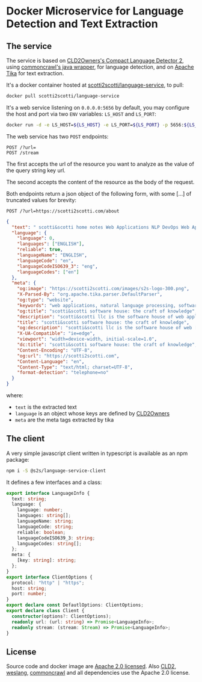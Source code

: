 # Docker Microservice for Language Detection and Text Extraction

## The service

The service is based on [CLD2Owners's Compact Language Detector 2](https://github.com/CLD2Owners/cld2),
using [commoncrawl's java wrapper](https://github.com/commoncrawl/language-detection-cld2),
for language detection,
and on [Apache Tika](https://tika.apache.org/)
for text extraction.

It's a docker container hosted at [scotti2scotti/language-service](https://hub.docker.com/r/scotti2scotti/language-service),
to pull:

```bash
docker pull scotti2scotti/language-service
```

It's a web service listening on `0.0.0.0:5656` by default, you may configure the host and port via two `ENV` variables:
`LS_HOST` and `LS_PORT`:

```bash
docker run -d -e LS_HOST=${LS_HOST} -e LS_PORT=${LS_PORT} -p 5656:${LS_PORT} --rm --name language-service language-service
```

The web service has two `POST` endpoints:

```http
POST /?url=
POST /stream
```

The first accepts the url of the resource you want to analyze as the value of the query string key url.

The second accepts the content of the resource as the body of the request.

Both endpoints return a json object of the following form, with some [...] of truncated values for brevity:

```http
POST /?url=https://scotti2scotti.com/about
```

```json
{
  "text": " scotti&scotti home notes Web Applications NLP DevOps Web Applications are at the core of scotti&scotti [...] ",
  "language": {
    "language": 0,
    "languages": ["ENGLISH"],
    "reliable": true,
    "languageName": "ENGLISH",
    "languageCode": "en",
    "languageCodeISO639_3": "eng",
    "languageCodes": ["en"]
  },
  "meta": {
    "og:image": "https://scotti2scotti.com/images/s2s-logo-300.png",
    "X-Parsed-By": "org.apache.tika.parser.DefaultParser",
    "og:type": "website",
    "keywords": "web applications, natural language processing, software, database",
    "og:title": "scotti&scotti software house: the craft of knowledge",
    "description": "scotti&scotti llc is the software house of web applications [...] ",
    "title": "scotti&scotti software house: the craft of knowledge",
    "og:description": "scotti&scotti llc is the software house of web [...]",
    "X-UA-Compatible": "ie=edge",
    "viewport": "width=device-width, initial-scale=1.0",
    "dc:title": "scotti&scotti software house: the craft of knowledge",
    "Content-Encoding": "UTF-8",
    "og:url": "https://scotti2scotti.com",
    "Content-Language": "en",
    "Content-Type": "text/html; charset=UTF-8",
    "format-detection": "telephone=no"
  }
}
```

where:

- `text` is the extracted text
- `language` is an object whose keys are defined by [CLD2Owners](https://github.com/CLD2Owners/cld2/blob/master/internal/lang_script.h)
- `meta` are the meta tags extracted by tika

## The client

A very simple javascript client written in typescript is available as an npm package:

```bash
npm i -S @s2s/language-service-client
```

It defines a few interfaces and a class:

```typescript
export interface LanguageInfo {
  text: string;
  language: {
    language: number;
    languages: string[];
    languageName: string;
    languageCode: string;
    reliable: boolean;
    languageCodeISO639_3: string;
    languageCodes: string[];
  };
  meta: {
    [key: string]: string;
  };
}
export interface ClientOptions {
  protocol: "http" | "https";
  host: string;
  port: number;
}
export declare const DefautlOptions: ClientOptions;
export declare class Client {
  constructor(options?: ClientOptions);
  readonly url: (url: string) => Promise<LanguageInfo>;
  readonly stream: (stream: Stream) => Promise<LanguageInfo>;
}
```

## License

Source code and docker image are [Apache 2.0 licensed](./LICENSE).
Also [CLD2](https://github.com/CLD2Owners/cld2/blob/master/LICENSE),
[weslang](https://github.com/deezer/weslang/blob/master/LICENSE),
[commoncrawl](https://github.com/commoncrawl/language-detection-cld2/blob/master/LICENSE)
and all dependencies use the Apache 2.0 license.
